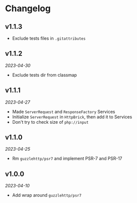 # Changelog

## v1.1.3

- Exclude tests files in `.gitattributes`

## v1.1.2

*2023-04-30*

- Exclude tests dir from classmap

## v1.1.1

*2023-04-27*

- Made `ServerRequest` and `ResponseFactory` Services
- Initialize `ServerRequest` in `HttpBrick`, then add it to Services
- Don't try to check size of `php://input`

## v1.1.0

*2023-04-25*

- Rm `guzzlehttp/psr7` and implement PSR-7 and PSR-17

## v1.0.0

*2023-04-10*

- Add wrap around `guzzlehttp/psr7`
